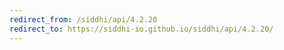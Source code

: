 ```yaml
---
redirect_from: /siddhi/api/4.2.20
redirect_to: https://siddhi-io.github.io/siddhi/api/4.2.20/
---
```


